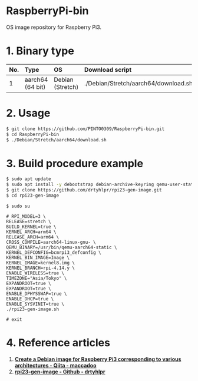 # RaspberryPi-bin
OS image repository for Raspberry Pi3.

# 1. Binary type

|No.|Type|OS|Download script|
|:--|:--|:--|:--|
|1|aarch64 (64 bit)|Debian (Stretch)|./Debian/Stretch/aarch64/download.sh|

# 2. Usage
```bash
$ git clone https://github.com/PINTO0309/RaspberryPi-bin.git
$ cd RaspberryPi-bin
$ ./Debian/Stretch/aarch64/download.sh
```

# 3. Build procedure example
```bash
$ sudo apt update
$ sudo apt install -y debootstrap debian-archive-keyring qemu-user-static binfmt-support dosfstools rsync bmap-tools whois git bc psmisc dbus sudo git crossbuild-essential-arm64
$ git clone https://github.com/drtyhlpr/rpi23-gen-image.git
$ cd rpi23-gen-image
```
```
$ sudo su

# RPI_MODEL=3 \
RELEASE=stretch \
BUILD_KERNEL=true \
KERNEL_ARCH=arm64 \
RELEASE_ARCH=arm64 \
CROSS_COMPILE=aarch64-linux-gnu- \
QEMU_BINARY=/usr/bin/qemu-aarch64-static \
KERNEL_DEFCONFIG=bcmrpi3_defconfig \
KERNEL_BIN_IMAGE=Image \
KERNEL_IMAGE=kernel8.img \
KERNEL_BRANCH=rpi-4.14.y \
ENABLE_WIRELESS=true \
TIMEZONE="Asia/Tokyo" \
EXPANDROOT=true \
EXPANDROOT=true \
ENABLE_DPHYSSWAP=true \
ENABLE_DHCP=true \
ENABLE_SYSVINIT=true \
./rpi23-gen-image.sh

# exit
```

# 4. Reference articles
1. **[Create a Debian image for Raspberry Pi3 corresponding to various architectures - Qiita - maccadoo](https://qiita.com/maccadoo/items/2986afa81ba96321c818)**  
2. **[rpi23-gen-image - Github - drtyhlpr](https://github.com/drtyhlpr/rpi23-gen-image.git)**  
